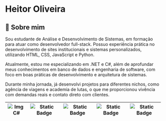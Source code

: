 
# Heitor Oliveira


## 🚀 Sobre mim
Sou estudante de Análise e Desenvolvimento de Sistemas, em formação para atuar como desenvolvedor full-stack. Possuo experiência prática no desenvolvimento de sites institucionais e sistemas personalizados, utilizando HTML, CSS, JavaScript e Python.

Atualmente, estou me especializando em .NET e C#, além de aprofundar meus conhecimentos em banco de dados e engenharia de software, com foco em boas práticas de desenvolvimento e arquitetura de sistemas.

Durante minha jornada, já desenvolvi projetos para diferentes nichos, como agência de viagens e academia de lutas, o que me proporcionou vivência com demandas reais e contato direto com clientes.


| ![Img C#](https://img.icons8.com/nolan/96/c-sharp-logo.png) | ![Static Badge](https://img.icons8.com/color/96/net-framework.png) | ![Static Badge](https://img.icons8.com/color/96/python--v1.png) | ![Static Badge](https://img.icons8.com/color/96/html-5--v1.png) |![Static Badge](https://img.icons8.com/color/96/css3.png) |
|---------|--------|---------|--------|---------|